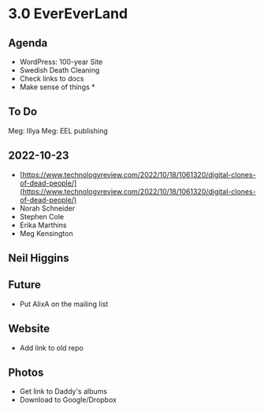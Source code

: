 # 3.0 EverEverLand

## Agenda

* WordPress: 100-year Site
* Swedish Death Cleaning
* Check links to docs
* Make sense of things \*

## To Do

Meg: Illya Meg: EEL publishing

## 2022-10-23

* [https://www.technologyreview.com/2022/10/18/1061320/digital-clones-of-dead-people/](https://www.technologyreview.com/2022/10/18/1061320/digital-clones-of-dead-people/)
* Norah Schneider
* Stephen Cole
* Erika Marthins
* Meg Kensington

## Neil Higgins

## Future

* Put AlixA on the mailing list

## Website

* Add link to old repo

## Photos

* Get link to Daddy's albums
* Download to Google/Dropbox